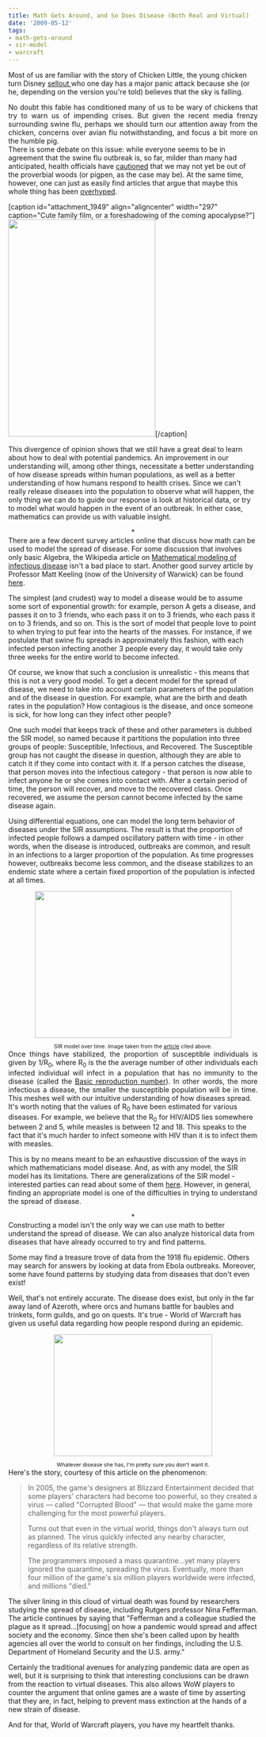 ```yaml
---
title: Math Gets Around, and So Does Disease (Both Real and Virtual)
date: '2009-05-12'
tags:
- math-gets-around
- sir-model
- warcraft
---
```


Most of us are familiar with the story of Chicken Little, the young chicken turn Disney <a href="http://www.imdb.com/title/tt0371606/">sellout </a>who one day has a major panic attack because she (or he, depending on the version you're told) believes that the sky is falling.
<div style="text-align: justify;">No doubt this fable has conditioned many of us to be wary of chickens that try to warn us of impending crises. But given the recent media frenzy surrounding swine flu, perhaps we should turn our attention away from the chicken, concerns over avian flu notwithstanding, and focus a bit more on the humble pig.</div>
There is some debate on this issue: while everyone seems to be in agreement that the swine flu outbreak is, so far, milder than many had anticipated, health officials have <a href="http://www.bloomberg.com/apps/news?pid=20601103&amp;sid=aUgFPjCFldbw&amp;refer=us">cautioned</a> that we may not yet be out of the proverbial woods (or pigpen, as the case may be). At the same time, however, one can just as easily find articles that argue that maybe this whole thing has been <a href="http://news.yahoo.com/s/ap/20090508/ap_on_re_us/us_med_swine_flu_hype;_ylt=AtV0FjsoEst25uwhWSUbvJ_VJRIF">overhyped</a>.

[caption id="attachment_1949" align="aligncenter" width="297" caption="Cute family film, or a foreshadowing of the coming apocalypse?"]<a href="http://www.mathgoespop.com/wp-content/uploads/2009/05/Babe_pig_in_the_city.jpg"><img class="size-full wp-image-1949" title="Babe_pig_in_the_city" src="http://www.mathgoespop.com/wp-content/uploads/2009/05/Babe_pig_in_the_city.jpg" alt="" width="297" height="438" /></a>[/caption]

This divergence of opinion shows that we still have a great deal to learn about how to deal with potential pandemics. An improvement in our understanding will, among other things, necessitate a better understanding of how disease spreads within human populations, as well as a better understanding of how humans respond to health crises. Since we can't really release diseases into the population to observe what will happen, the only thing we can do to guide our response is look at historical data, or try to model what would happen in the event of an outbreak. In either case, mathematics can provide us with valuable insight.
<div style="text-align: center;">*</div>
There are a few decent survey articles online that discuss how math can be used to model the spread of disease. For some discussion that involves only basic Algebra, the Wikipedia article on <a href="http://en.wikipedia.org/wiki/Modelling_in_Epidemiology">Mathematical modeling of infectious disease</a> isn't a bad place to start. Another good survey article by Professor Matt Keeling (now of the University of Warwick) can be found <a href="http://plus.maths.org/issue14/features/diseases/">here</a>.

The simplest (and crudest) way to model a disease would be to assume some sort of exponential growth: for example, person A gets a disease, and passes it on to 3 friends, who each pass it on to 3 friends, who each pass it on to 3 friends, and so on. This is the sort of model that people love to point to when trying to put fear into the hearts of the masses. For instance, if we postulate that swine flu spreads in approximately this fashion, with each infected person infecting another 3 people every day, it would take only three weeks for the entire world to become infected.

Of course, we know that such a conclusion is unrealistic - this means that this is not a very good model. To get a decent model for the spread of disease, we need to take into account certain parameters of the population and of the disease in question. For example, what are the birth and death rates in the population? How contagious is the disease, and once someone is sick, for how long can they infect other people?

One such model that keeps track of these and other parameters is dubbed the SIR model, so named because it partitions the population into three groups of people: Susceptible, Infectious, and Recovered. The Susceptible group has not caught the disease in question, although they are able to catch it if they come into contact with it. If a person catches the disease, that person moves into the infectious category - that person is now able to infect anyone he or she comes into contact with. After a certain period of time, the person will recover, and move to the recovered class. Once recovered, we assume the person cannot become infected by the same disease again.

Using differential equations, one can model the long term behavior of diseases under the SIR assumptions. The result is that the proportion of infected people follows a damped oscillatory pattern with time - in other words, when the disease is introduced, outbreaks are common, and result in an infections to a larger proportion of the population. As time progresses however, outbreaks become less common, and the disease stabilizes to an endemic state where a certain fixed proportion of the population is infected at all times.
<div style="text-align: center;"><a onblur="try {parent.deselectBloggerImageGracefully();} catch(e) {}" href="http://plus.maths.org/issue14/features/diseases/Damped.gif"><img style="margin: 0px auto 10px; display: block; text-align: center; cursor: pointer; width: 397px; height: 296px;" src="http://plus.maths.org/issue14/features/diseases/Damped.gif" alt="" border="0" /></a><span style="font-size: 78%;">SIR model over time. Image taken from the <a href="http://plus.maths.org/issue14/features/diseases/">article</a> cited above.</span></div>
<div style="text-align: justify;">Once things have stabilized, the proportion of susceptible individuals is given by 1/R<sub>0</sub>, where R<sub>0</sub> is the the average number of other individuals each infected individual will infect in a population that has no immunity to the disease (called the <a href="http://en.wikipedia.org/wiki/Basic_reproduction_number">Basic reproduction number</a>). In other words, the more infectious a disease, the smaller the susceptible population will be in time. This meshes well with our intuitive understanding of how diseases spread.</div>
It's worth noting that the values of R<sub>0</sub> have been estimated for various diseases. For example, we believe that the R<sub>0</sub> for HIV/AIDS lies somewhere between 2 and 5, while measles is between 12 and 18. This speaks to the fact that it's much harder to infect someone with HIV than it is to infect them with measles.

This is by no means meant to be an exhaustive discussion of the ways in which mathematicians model disease. And, as with any model, the SIR model has its limitations. There are generalizations of the SIR model - interested parties can read about some of them <a href="http://en.wikipedia.org/wiki/Compartmental_models_in_epidemiology">here</a>. However, in general, finding an appropriate model is one of the difficulties in trying to understand the spread of disease.
<div style="text-align: center;">*</div>
Constructing a model isn't the only way we can use math to better understand the spread of disease. We can also analyze historical data from diseases that have already occurred to try and find patterns.

Some may find a treasure trove of data from the 1918 flu epidemic. Others may search for answers by looking at data from Ebola outbreaks. Moreover, some have found patterns by studying data from diseases that don't even exist!

Well, that's not entirely accurate. The disease does exist, but only in the far away land of Azeroth, where orcs and humans battle for baubles and trinkets, form guilds, and go on quests. It's true - World of Warcraft has given us useful data regarding how people respond during an epidemic.
<div style="text-align: center;"><a onblur="try {parent.deselectBloggerImageGracefully();} catch(e) {}" href="http://2.bp.blogspot.com/_fM0L9abY3bo/Sgob-_NqHAI/AAAAAAAAAOI/ZyBp-Xx4RSc/s1600-h/Picture+2.png"><img id="BLOGGER_PHOTO_ID_5335107477508332546" style="margin: 0px auto 10px; display: block; text-align: center; cursor: pointer; width: 320px; height: 246px;" src="http://2.bp.blogspot.com/_fM0L9abY3bo/Sgob-_NqHAI/AAAAAAAAAOI/ZyBp-Xx4RSc/s320/Picture+2.png" alt="" border="0" /></a><span style="font-size: 78%;">Whatever disease she has, I'm pretty sure you don't want it.</span></div>
Here's the story, courtesy of this article on the phenomenon:
<blockquote>In 2005, the game's designers at Blizzard Entertainment decided that some players' characters had become too powerful, so they created a virus — called "Corrupted Blood" — that would make the game more challenging for the most powerful players.

Turns out that even in the virtual world, things don't always turn out as planned. The virus quickly infected any nearby character, regardless of its relative strength.

The programmers imposed a mass quarantine...yet many players ignored the quarantine, spreading the virus. Eventually, more than four million of the game's six million players worldwide were infected, and millions "died."</blockquote>
The silver lining in this cloud of virtual death was found by researchers studying the spread of disease, including Rutgers professor Nina Fefferman. The article continues by saying that "Fefferman and a colleague studied the plague as it spread...[focusing] on how a pandemic would spread and affect society and the economy. Since then she's been called upon by health agencies all over the world to consult on her findings, including the U.S. Department of Homeland Security and the U.S. army."

Certainly the traditional avenues for analyzing pandemic data are open as well, but it is surprising to think that interesting conclusions can be drawn from the reaction to virtual diseases. This also allows WoW players to counter the argument that online games are a waste of time by asserting that they are, in fact, helping to prevent mass extinction at the hands of a new strain of disease.

And for that, World of Warcraft players, you have my heartfelt thanks.

